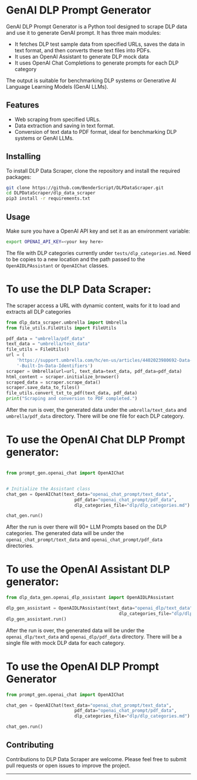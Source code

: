 # GenAI DLP Prompt Generator

GenAI DLP Prompt Generator is a Python tool designed to scrape DLP data and use it to generate GenAI prompt. It has three main modules:

* It fetches DLP test sample data from specified URLs, saves the data in text format, and then converts these text files into PDFs. 
* It uses an OpenAI Assistant to generate DLP mock data 
* It uses OpenAI Chat Completions to generate prompts for each DLP category


The output is suitable for benchmarking DLP systems or Generative AI Language Learning Models (GenAI LLMs).

## Features

- Web scraping from specified URLs.
- Data extraction and saving in text format.
- Conversion of text data to PDF format, ideal for benchmarking DLP systems or GenAI LLMs.

## Installing

To install DLP Data Scraper, clone the repository and install the required packages:

```bash
git clone https://github.com/BenderScript/DLPDataScraper.git
cd DLPDataScraper/dlp_data_scraper
pip3 install -r requirements.txt
```

## Usage

Make sure you have a OpenAI API key and set it as an environment variable:

```bash
export OPENAI_API_KEY=<your key here>
```

The file with DLP categories currently under `tests/dlp_categories.md`. Need to be copies to a new location 
and the path passed to the `OpenAIDLPAssistant` or `OpenAIChat` classes.

# To use the DLP Data Scraper:

The scraper access a URL with dynamic content, waits for it to load and extracts all DLP categories

```python
from dlp_data_scraper.umbrella import Umbrella
from file_utils.FileUtils import FileUtils

pdf_data = "umbrella/pdf_data"
text_data = "umbrella/text_data"
file_utils = FileUtils()
url = (
    'https://support.umbrella.com/hc/en-us/articles/4402023980692-Data-Loss-Prevention-DLP-Test-Sample-Data-for'
    '-Built-In-Data-Identifiers')
scraper = Umbrella(url=url, text_data=text_data, pdf_data=pdf_data)
html_content = scraper.initialize_browser()
scraped_data = scraper.scrape_data()
scraper.save_data_to_files()
file_utils.convert_txt_to_pdf(text_data, pdf_data)
print("Scraping and conversion to PDF completed.")
```

After the run is over, the generated data under the `umbrella/text_data` 
and `umbrella/pdf_data` directory. There will be one file for each DLP category.

# To use the OpenAI Chat DLP Prompt generator:

```python

from prompt_gen.openai_chat import OpenAIChat


# Initialize the Assistant class
chat_gen = OpenAIChat(text_data="openai_chat_prompt/text_data",
                          pdf_data="openai_chat_prompt/pdf_data",
                          dlp_categories_file="dlp/dlp_categories.md")

chat_gen.run()

```

After the run is over there will 90+ LLM Prompts based on the DLP categories. 
The generated data will be under the `openai_chat_prompt/text_data` and 
`openai_chat_prompt/pdf_data` directories. 


# To use the OpenAI Assistant DLP generator:

```python
from dlp_data_gen.openai_dlp_assistant import OpenAIDLPAssistant

dlp_gen_assistant = OpenAIDLPAssistant(text_data="openai_dlp/text_data", pdf_data="openai_dlp/pdf_data",
                                           dlp_categories_file="dlp/dlp_categories.md")
dlp_gen_assistant.run()
```

After the run is over, the generated data will be under the `openai_dlp/text_data` 
and `openai_dlp/pdf_data` directory. There will be a single file with mock DLP data for
each category.

# To use the OpenAI DLP Prompt Generator 

```python
from prompt_gen.openai_chat import OpenAIChat

chat_gen = OpenAIChat(text_data="openai_chat_prompt/text_data",
                          pdf_data="openai_chat_prompt/pdf_data",
                          dlp_categories_file="dlp/dlp_categories.md")

chat_gen.run()
```

## Contributing

Contributions to DLP Data Scraper are welcome. Please feel free to submit pull requests or open issues to improve the project.

---

